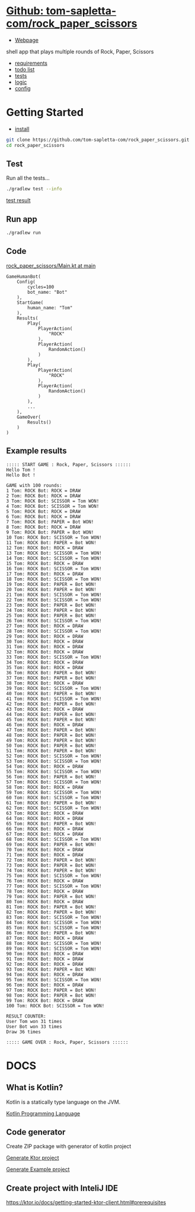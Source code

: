 # [Github: tom-sapletta-com/rock_paper_scissors](https://github.com/tom-sapletta-com/rock_paper_scissors)

+ [Webpage](https://tom-sapletta-com.github.io/rock_paper_scissors)

shell app that plays multiple rounds of Rock, Paper, Scissors

+ [requirements](DOCS/requirements.md)
+ [todo list](DOCS/todo.md)
+ [tests](DOCS/tests.md)
+ [logic](DOCS/logic.md)
+ [config](DOCS/config.md)



# Getting Started

+ [install](DOCS/install.md)

```bash 
git clone https://github.com/tom-sapletta-com/rock_paper_scissors.git
cd rock_paper_scissors
```

## Test

Run all the tests...

```bash
./gradlew test --info
```

[test result](test.html)

## Run app
```bash
./gradlew run
```


## Code

[rock_paper_scissors/Main.kt at main](https://github.com/tom-sapletta-com/rock_paper_scissors/blob/main/src/main/kotlin/Main.kt)

```
GameHumanBot(
    Config(
        cycles=100
        bot_name: "Bot"
    ),
    StartGame(
        human_name: "Tom"
    ),  
    Results(
        Play(
            PlayerAction(
                "ROCK"
            ),
            PlayerAction(
                RandomAction()
            )
        ),
        Play(
            PlayerAction(
                "ROCK"
            ),
            PlayerAction(
                RandomAction()
            )
        ),
        ...
    ),
    GameOver(
        Results()
    )
)
```



## Example results

    ::::: START GAME : Rock, Paper, Scissors ::::::
    Hello Tom !
    Hello Bot !
    
    GAME with 100 rounds:
    1 Tom: ROCK Bot: ROCK = DRAW
    2 Tom: ROCK Bot: ROCK = DRAW
    3 Tom: ROCK Bot: SCISSOR = Tom WON!
    4 Tom: ROCK Bot: SCISSOR = Tom WON!
    5 Tom: ROCK Bot: ROCK = DRAW
    6 Tom: ROCK Bot: ROCK = DRAW
    7 Tom: ROCK Bot: PAPER = Bot WON!
    8 Tom: ROCK Bot: ROCK = DRAW
    9 Tom: ROCK Bot: PAPER = Bot WON!
    10 Tom: ROCK Bot: SCISSOR = Tom WON!
    11 Tom: ROCK Bot: PAPER = Bot WON!
    12 Tom: ROCK Bot: ROCK = DRAW
    13 Tom: ROCK Bot: SCISSOR = Tom WON!
    14 Tom: ROCK Bot: SCISSOR = Tom WON!
    15 Tom: ROCK Bot: ROCK = DRAW
    16 Tom: ROCK Bot: SCISSOR = Tom WON!
    17 Tom: ROCK Bot: ROCK = DRAW
    18 Tom: ROCK Bot: SCISSOR = Tom WON!
    19 Tom: ROCK Bot: PAPER = Bot WON!
    20 Tom: ROCK Bot: PAPER = Bot WON!
    21 Tom: ROCK Bot: SCISSOR = Tom WON!
    22 Tom: ROCK Bot: SCISSOR = Tom WON!
    23 Tom: ROCK Bot: PAPER = Bot WON!
    24 Tom: ROCK Bot: PAPER = Bot WON!
    25 Tom: ROCK Bot: PAPER = Bot WON!
    26 Tom: ROCK Bot: SCISSOR = Tom WON!
    27 Tom: ROCK Bot: ROCK = DRAW
    28 Tom: ROCK Bot: SCISSOR = Tom WON!
    29 Tom: ROCK Bot: ROCK = DRAW
    30 Tom: ROCK Bot: ROCK = DRAW
    31 Tom: ROCK Bot: ROCK = DRAW
    32 Tom: ROCK Bot: ROCK = DRAW
    33 Tom: ROCK Bot: SCISSOR = Tom WON!
    34 Tom: ROCK Bot: ROCK = DRAW
    35 Tom: ROCK Bot: ROCK = DRAW
    36 Tom: ROCK Bot: PAPER = Bot WON!
    37 Tom: ROCK Bot: PAPER = Bot WON!
    38 Tom: ROCK Bot: ROCK = DRAW
    39 Tom: ROCK Bot: SCISSOR = Tom WON!
    40 Tom: ROCK Bot: PAPER = Bot WON!
    41 Tom: ROCK Bot: SCISSOR = Tom WON!
    42 Tom: ROCK Bot: PAPER = Bot WON!
    43 Tom: ROCK Bot: ROCK = DRAW
    44 Tom: ROCK Bot: PAPER = Bot WON!
    45 Tom: ROCK Bot: PAPER = Bot WON!
    46 Tom: ROCK Bot: ROCK = DRAW
    47 Tom: ROCK Bot: PAPER = Bot WON!
    48 Tom: ROCK Bot: PAPER = Bot WON!
    49 Tom: ROCK Bot: PAPER = Bot WON!
    50 Tom: ROCK Bot: PAPER = Bot WON!
    51 Tom: ROCK Bot: PAPER = Bot WON!
    52 Tom: ROCK Bot: SCISSOR = Tom WON!
    53 Tom: ROCK Bot: SCISSOR = Tom WON!
    54 Tom: ROCK Bot: ROCK = DRAW
    55 Tom: ROCK Bot: SCISSOR = Tom WON!
    56 Tom: ROCK Bot: PAPER = Bot WON!
    57 Tom: ROCK Bot: SCISSOR = Tom WON!
    58 Tom: ROCK Bot: ROCK = DRAW
    59 Tom: ROCK Bot: SCISSOR = Tom WON!
    60 Tom: ROCK Bot: SCISSOR = Tom WON!
    61 Tom: ROCK Bot: PAPER = Bot WON!
    62 Tom: ROCK Bot: SCISSOR = Tom WON!
    63 Tom: ROCK Bot: ROCK = DRAW
    64 Tom: ROCK Bot: ROCK = DRAW
    65 Tom: ROCK Bot: PAPER = Bot WON!
    66 Tom: ROCK Bot: ROCK = DRAW
    67 Tom: ROCK Bot: ROCK = DRAW
    68 Tom: ROCK Bot: SCISSOR = Tom WON!
    69 Tom: ROCK Bot: PAPER = Bot WON!
    70 Tom: ROCK Bot: ROCK = DRAW
    71 Tom: ROCK Bot: ROCK = DRAW
    72 Tom: ROCK Bot: PAPER = Bot WON!
    73 Tom: ROCK Bot: PAPER = Bot WON!
    74 Tom: ROCK Bot: PAPER = Bot WON!
    75 Tom: ROCK Bot: SCISSOR = Tom WON!
    76 Tom: ROCK Bot: ROCK = DRAW
    77 Tom: ROCK Bot: SCISSOR = Tom WON!
    78 Tom: ROCK Bot: ROCK = DRAW
    79 Tom: ROCK Bot: PAPER = Bot WON!
    80 Tom: ROCK Bot: ROCK = DRAW
    81 Tom: ROCK Bot: PAPER = Bot WON!
    82 Tom: ROCK Bot: PAPER = Bot WON!
    83 Tom: ROCK Bot: SCISSOR = Tom WON!
    84 Tom: ROCK Bot: SCISSOR = Tom WON!
    85 Tom: ROCK Bot: SCISSOR = Tom WON!
    86 Tom: ROCK Bot: PAPER = Bot WON!
    87 Tom: ROCK Bot: ROCK = DRAW
    88 Tom: ROCK Bot: SCISSOR = Tom WON!
    89 Tom: ROCK Bot: SCISSOR = Tom WON!
    90 Tom: ROCK Bot: ROCK = DRAW
    91 Tom: ROCK Bot: ROCK = DRAW
    92 Tom: ROCK Bot: ROCK = DRAW
    93 Tom: ROCK Bot: PAPER = Bot WON!
    94 Tom: ROCK Bot: ROCK = DRAW
    95 Tom: ROCK Bot: SCISSOR = Tom WON!
    96 Tom: ROCK Bot: ROCK = DRAW
    97 Tom: ROCK Bot: PAPER = Bot WON!
    98 Tom: ROCK Bot: PAPER = Bot WON!
    99 Tom: ROCK Bot: ROCK = DRAW
    100 Tom: ROCK Bot: SCISSOR = Tom WON!
    
    RESULT COUNTER:
    User Tom won 31 times
    User Bot won 33 times
    Draw 36 times
    
    ::::: GAME OVER : Rock, Paper, Scissors ::::::


# DOCS

## What is Kotlin?

Kotlin is a statically type language on the JVM.

[Kotlin Programming Language](https://kotlinlang.org/)

## Code generator
Create ZIP package with generator of kotlin project

[Generate Ktor project](https://start.ktor.io/)

[Generate Example project](https://start.ktor.io/#/final?name=game&website=example.com&artifact=com.example.game&kotlinVersion=1.7.20&ktorVersion=2.1.2&buildSystem=GRADLE_KTS&engine=NETTY&configurationIn=CODE&addSampleCode=true&plugins=)


## Create project with InteliJ IDE

https://ktor.io/docs/getting-started-ktor-client.html#prerequisites

